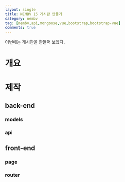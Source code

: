 ```yaml
---
layout: single
title: NEMBV 15 게시판 만들기
category: nembv
tag: [nembv,api,mongoose,vue,bootstrap,bootstrap-vue]
comments: true
---
```


이번에는 게시판을 만들어 보겠다.

# 개요

# 제작

## back-end

### models

### api

## front-end

### page

### router 